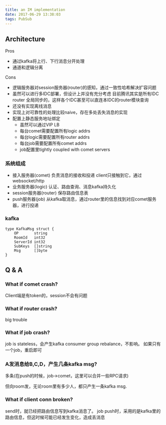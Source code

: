 ```yaml
---
title: an IM implementation
date: 2017-06-29 13:38:03
tags: PubSub
---
```


## Architecture

Pros
- 通过kafka将上行、下行消息分开处理
- 通道和逻辑分离

Cons
- 逻辑服务器对session服务器(router)的感知，通过一致性哈希解决扩容问题
- 虽然可以进行多IDC部署，但设计上并没有充分考虑
  目前腾讯其实是所有IDC router 全局同步的，这样各个IDC甚至可以直连本IDC的router模块查询
- 还没有实现离线消息
- 实现上对可靠性的处理比较naive，存在多处丢失消息的实现
- 配置上静态服务地址绑定
  - 虽然可以通过VIP LB
  - 每台comet需要配置所有logic addrs
  - 每台logic需要配置所有router addrs
  - 每台job需要配置所有comet addrs
  - job配置里tightly coupled with comet servers

### 系统组成

- 接入服务器(comet)
  负责消息的接收和投递
  client只接触到它，通过websocket/http
- 业务服务器(logic)
  认证、路由查询、消息kafka持久化
- session服务器(router)
  保存路由信息表
- push服务器(job)
  从kafka取消息，通过router里的信息找到对应comet服务器，进行投递

### kafka

```
type KafkaMsg struct {
    OP       string  
    RoomId   int32  
    ServerId int32 
    SubKeys  []string 
    Msg      []byte  
}
```

## Q & A

### What if comet crash?

Client端是有token的，session不会有问题

### What if router crash?

big trouble

### What if job crash?

job is stateless，会产生kafka consumer group rebalance，不影响。
如果只有一个job，重启即可

### A发消息给B,C,D，产生几条kafka msg?

多条(在push的时候，job->comet，这里可以合并一些RPC请求)

但向room发，无论room里有多少人，都只产生一条kafka msg.

### What if client conn broken?

send时，就已经把路由信息写到kafka消息了。
job push时，采用的是kafka里的路由信息，但这时候可能已经发生变化，造成丢消息

